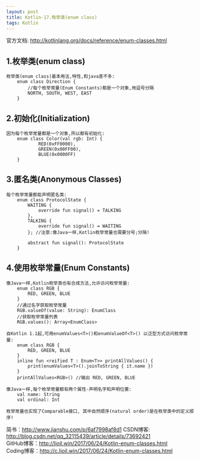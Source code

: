 ```yaml
---
layout: post
title: Kotlin-17.枚举类(enum class)
tags: Kotlin
---
```

官方文档: http://kotlinlang.org/docs/reference/enum-classes.html
 
## 1.枚举类(enum class)    
    枚举类(enum class)基本用法,特性,和java差不多:
        enum class Direction {
            //每个枚举常量(Enum Constants)都是一个对象,用逗号分隔
            NORTH, SOUTH, WEST, EAST
        }

## 2.初始化(Initialization)
    因为每个枚举常量都是一个对象,所以都有初始化:
        enum class Color(val rgb: Int) {
                RED(0xFF0000),
                GREEN(0x00FF00),
                BLUE(0x0000FF)
        }

## 3.匿名类(Anonymous Classes)
    每个枚举常量都能声明匿名类:
        enum class ProtocolState {            
            WAITING {
                override fun signal() = TALKING
            },
            TALKING {
                override fun signal() = WAITING                
            }; //注意:像Java一样,Kotlin枚举常量也需要分号;分隔!

            abstract fun signal(): ProtocolState
        }

## 4.使用枚举常量(Enum Constants)
    像Java一样,Kotlin枚举类也有合成方法,允许访问枚举常量:
        enum class RGB { 
            RED, GREEN, BLUE 
        }
        //通过名字获取枚举常量
        RGB.valueOf(value: String): EnumClass
        //获取枚举常量列表
        RGB.values(): Array<EnumClass>        

    自Kotlin 1.1起,可用enumValues<T>()和enumValueOf<T>() 以泛型方式访问枚举常量:
        enum class RGB { 
            RED, GREEN, BLUE 
        }
        inline fun <reified T : Enum<T>> printAllValues() {
            print(enumValues<T>().joinToString { it.name })
        }
        printAllValues<RGB>() //输出 RED, GREEN, BLUE

    像Java一样,每个枚举常量都有两个属性-声明名字和声明位置:
        val name: String
        val ordinal: Int

    枚举常量也实现了Comparable接口, 其中自然顺序(natural order)是在枚举类中的定义顺序!

简书：http://www.jianshu.com/p/6af7998af8d1
CSDN博客: http://blog.csdn.net/qq_32115439/article/details/73692421   
GitHub博客：http://lioil.win/2017/06/24/Kotlin-enum-classes.html   
Coding博客：http://c.lioil.win/2017/06/24/Kotlin-enum-classes.html